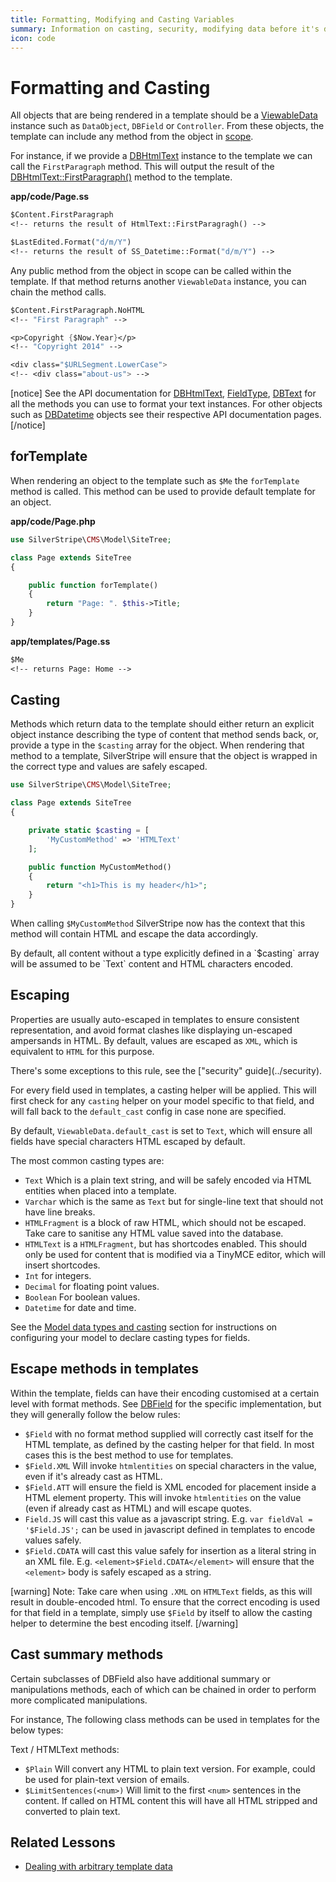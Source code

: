 ```yaml
---
title: Formatting, Modifying and Casting Variables
summary: Information on casting, security, modifying data before it's displayed to the user and how to format data within the template.
icon: code
---
```


# Formatting and Casting

All objects that are being rendered in a template should be a [ViewableData](api:SilverStripe\View\ViewableData) instance such as `DataObject`, 
`DBField` or `Controller`. From these objects, the template can include any method from the object in 
[scope](syntax#scope).

For instance, if we provide a [DBHtmlText](api:SilverStripe\ORM\FieldType\DBHtmlText) instance to the template we can call the `FirstParagraph` method. This will 
output the result of the [DBHtmlText::FirstParagraph()](api:SilverStripe\ORM\FieldType\DBHtmlText::FirstParagraph()) method to the template.

**app/code/Page.ss**

```ss
$Content.FirstParagraph
<!-- returns the result of HtmlText::FirstParagragh() -->

$LastEdited.Format("d/m/Y")
<!-- returns the result of SS_Datetime::Format("d/m/Y") -->
```

Any public method from the object in scope can be called within the template. If that method returns another 
`ViewableData` instance, you can chain the method calls.

```ss
$Content.FirstParagraph.NoHTML
<!-- "First Paragraph" -->

<p>Copyright {$Now.Year}</p>
<!-- "Copyright 2014" -->

<div class="$URLSegment.LowerCase">
<!-- <div class="about-us"> -->
```

[notice]
See the API documentation for [DBHtmlText](api:SilverStripe\ORM\FieldType\DBHtmlText), [FieldType](api:SilverStripe\ORM\FieldType), [DBText](api:SilverStripe\ORM\FieldType\DBText) for all the methods you can use to format 
your text instances. For other objects such as [DBDatetime](api:SilverStripe\ORM\FieldType\DBDatetime) objects see their respective API documentation pages.
[/notice]

## forTemplate

When rendering an object to the template such as `$Me` the `forTemplate` method is called. This method can be used to 
provide default template for an object.

**app/code/Page.php**

```php
use SilverStripe\CMS\Model\SiteTree;

class Page extends SiteTree 
{

    public function forTemplate() 
    {
        return "Page: ". $this->Title;
    }
}
```

**app/templates/Page.ss**

```ss
$Me
<!-- returns Page: Home -->
```

## Casting

Methods which return data to the template should either return an explicit object instance describing the type of 
content that method sends back, or, provide a type in the `$casting` array for the object. When rendering that method 
to a template, SilverStripe will ensure that the object is wrapped in the correct type and values are safely escaped.

```php
use SilverStripe\CMS\Model\SiteTree;

class Page extends SiteTree 
{

    private static $casting = [
        'MyCustomMethod' => 'HTMLText' 
    ];

    public function MyCustomMethod() 
    {
        return "<h1>This is my header</h1>";
    }
}
```

When calling `$MyCustomMethod` SilverStripe now has the context that this method will contain HTML and escape the data
accordingly. 

<div class="note" markdown="1">
By default, all content without a type explicitly defined in a `$casting` array will be assumed to be `Text` content 
and HTML characters encoded.
</div>

## Escaping

Properties are usually auto-escaped in templates to ensure consistent representation, and avoid format clashes like 
displaying un-escaped ampersands in HTML. By default, values are escaped as `XML`, which is equivalent to `HTML` for 
this purpose. 

<div class="note" markdown="1">
There's some exceptions to this rule, see the ["security" guide](../security).
</div>

For every field used in templates, a casting helper will be applied. This will first check for any
`casting` helper on your model specific to that field, and will fall back to the `default_cast` config
in case none are specified.

By default, `ViewableData.default_cast` is set to `Text`, which will ensure all fields have special
characters HTML escaped by default.

The most common casting types are:

 * `Text` Which is a plain text string, and will be safely encoded via HTML entities when placed into
 a template.
 * `Varchar` which is the same as `Text` but for single-line text that should not have line breaks.
 * `HTMLFragment` is a block of raw HTML, which should not be escaped. Take care to sanitise any HTML
 value saved into the database.
 * `HTMLText` is a `HTMLFragment`, but has shortcodes enabled. This should only be used for content
 that is modified via a TinyMCE editor, which will insert shortcodes.
 * `Int` for integers.
 * `Decimal` for floating point values.
 * `Boolean` For boolean values.
 * `Datetime` for date and time.
 
See the [Model data types and casting](/developer_guides/model/data_types_and_casting) section for
instructions on configuring your model to declare casting types for fields.

## Escape methods in templates

Within the template, fields can have their encoding customised at a certain level with format methods.
See [DBField](api:SilverStripe\ORM\FieldType\DBField) for the specific implementation, but they will generally follow the below rules:

* `$Field` with no format method supplied will correctly cast itself for the HTML template, as defined
  by the casting helper for that field. In most cases this is the best method to use for templates.
* `$Field.XML` Will invoke `htmlentities` on special characters in the value, even if it's already
  cast as HTML.
* `$Field.ATT` will ensure the field is XML encoded for placement inside a HTML element property.
  This will invoke `htmlentities` on the value (even if already cast as HTML) and will escape quotes.
* `Field.JS` will cast this value as a javascript string. E.g. `var fieldVal = '$Field.JS';` can
  be used in javascript defined in templates to encode values safely.
* `$Field.CDATA` will cast this value safely for insertion as a literal string in an XML file.
  E.g. `<element>$Field.CDATA</element>` will ensure that the `<element>` body is safely escaped
  as a string.

[warning]
Note: Take care when using `.XML` on `HTMLText` fields, as this will result in double-encoded
html. To ensure that the correct encoding is used for that field in a template, simply use
`$Field` by itself to allow the casting helper to determine the best encoding itself.
[/warning]

## Cast summary methods

Certain subclasses of DBField also have additional summary or manipulations methods, each of
which can be chained in order to perform more complicated manipulations.

For instance, The following class methods can be used in templates for the below types:

Text / HTMLText methods:

* `$Plain` Will convert any HTML to plain text version. For example, could be used for plain-text
  version of emails.
* `$LimitSentences(<num>)` Will limit to the first `<num>` sentences in the content. If called on
  HTML content this will have all HTML stripped and converted to plain text.

## Related Lessons
* [Dealing with arbitrary template data](https://www.silverstripe.org/learn/lessons/v4/dealing-with-arbitrary-template-data-1)
  
